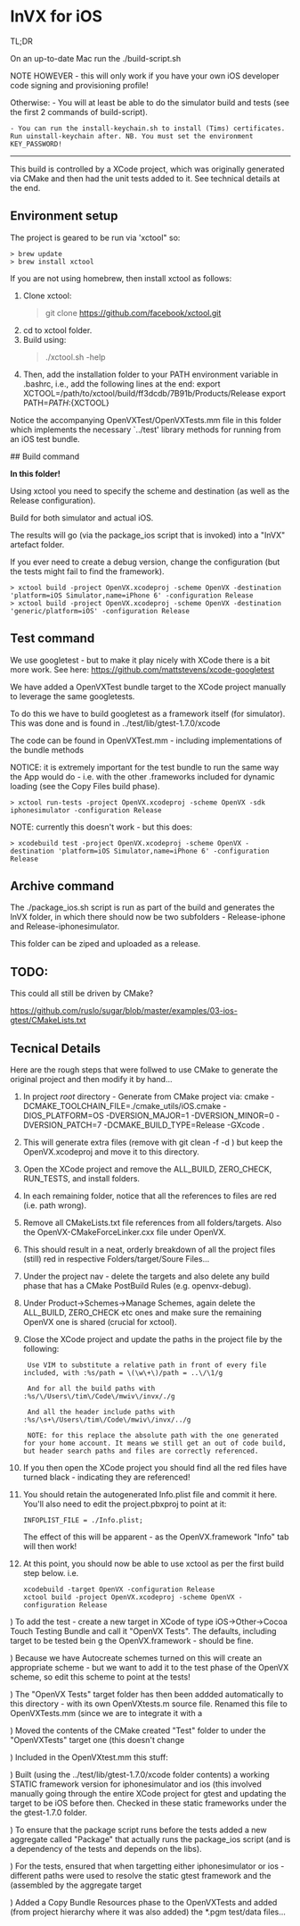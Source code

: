 InVX for iOS 
============

TL;DR

On an up-to-date Mac run the ./build-script.sh

NOTE HOWEVER - this will only work if you have your own iOS developer code signing and provisioning profile!

Otherwise:
	- You will at least be able to do the simulator build and tests (see the first 2 commands of build-script).

	- You can run the install-keychain.sh to install (Tims) certificates. Run uinstall-keychain after. NB. You must set the environment KEY_PASSWORD!

---

This build is controlled by a XCode project, which was originally generated via CMake and then had the unit tests added to it. See technical details at the end.

## Environment setup

The project is geared to be run via 'xctool" so:

	> brew update
	> brew install xctool

If you are not using homebrew, then install xctool as follows:

1. Clone xctool:
	> git clone https://github.com/facebook/xctool.git
2. cd to xctool folder.
3. Build using:
	> ./xctool.sh -help
4. Then, add the installation folder to your PATH environment variable in .bashrc, i.e., add the following lines at the end:
	export XCTOOL=/path/to/xctool/build/ff3dcdb/7B91b/Products/Release
	export PATH=$PATH:${XCTOOL}

Notice the accompanying OpenVXTest/OpenVXTests.mm file in this folder which implements the necessary `../test' library methods for running from an iOS test bundle. 

## Build command

**In this folder!**

Using xctool you need to specify the scheme and destination (as well as the Release configuration).

Build for both simulator and actual iOS.

The results will go (via the package_ios script that is invoked) into a "InVX" artefact folder.

If you ever need to create a debug version, change the configuration (but the tests might fail to find the framework).

	> xctool build -project OpenVX.xcodeproj -scheme OpenVX -destination 'platform=iOS Simulator,name=iPhone 6' -configuration Release
	> xctool build -project OpenVX.xcodeproj -scheme OpenVX -destination 'generic/platform=iOS' -configuration Release
  

## Test command

We use googletest - but to make it play nicely with XCode there is a bit more work. See here:  https://github.com/mattstevens/xcode-googletest

We have added a OpenVXTest bundle target to the XCode project manually to leverage the same googletests.

To do this we have to build googletest as a framework itself (for simulator). This was done and is found in ../test/lib/gtest-1.7.0/xcode

The code can be found in OpenVXTest.mm - including implementations of the bundle methods

NOTICE: it is extremely important for the test bundle to run the same way the App would do - i.e. with the other .frameworks included for dynamic loading (see the Copy Files build phase).

	> xctool run-tests -project OpenVX.xcodeproj -scheme OpenVX -sdk iphonesimulator -configuration Release

NOTE: currently this doesn't work - but this does:

	> xcodebuild test -project OpenVX.xcodeproj -scheme OpenVX -destination 'platform=iOS Simulator,name=iPhone 6' -configuration Release

## Archive command

The ./package_ios.sh script is run as part of the build and generates the InVX folder, in which there should now be two subfolders - Release-iphone and Release-iphonesimulator.

This folder can be ziped and uploaded as a release.

## TODO:

This could all still be driven by CMake?

https://github.com/ruslo/sugar/blob/master/examples/03-ios-gtest/CMakeLists.txt

## Tecnical Details
 
Here are the rough steps that were follwed to use CMake to generate the original project and then modify it by hand... 


1) In project *root* directory - Generate from CMake project via: cmake -DCMAKE_TOOLCHAIN_FILE=./cmake_utils/iOS.cmake -DIOS_PLATFORM=OS -DVERSION_MAJOR=1 -DVERSION_MINOR=0 -DVERSION_PATCH=7 -DCMAKE_BUILD_TYPE=Release -GXcode .

2) This will generate extra files (remove with git clean -f -d ) but keep the OpenVX.xcodeproj and move it to this directory.

3) Open the XCode project and remove the ALL_BUILD, ZERO_CHECK, RUN_TESTS, and install folders.

4) In each remaining folder, notice that all the references to files are red (i.e. path wrong). 

5) Remove all CMakeLists.txt file references from all folders/targets. Also the OpenVX-CMakeForceLinker.cxx file under OpenVX.

6) This should result in a neat, orderly breakdown of all the project files (still) red in respective Folders/target/Soure Files...

7) Under the project nav - delete the targets and also delete any build phase that has a CMake PostBuild Rules (e.g. openvx-debug).

8) Under Product->Schemes->Manage Schemes, again delete the ALL_BUILD, ZERO_CHECK etc ones and make sure the remaining OpenVX one is shared (crucial for xctool).

9) Close the XCode project and update the paths in the project file by the following:

		Use VIM to substitute a relative path in front of every file included, with :%s/path = \(\w\+\)/path = ..\/\1/g	

		And for all the build paths with :%s/\/Users\/tim\/Code\/mwiv\/invx/./g
		
		And all the header include paths with :%s/\s+\/Users\/tim\/Code\/mwiv\/invx/../g

		NOTE: for this replace the absolute path with the one generated for your home account. It means we still get an out of code build, but header search paths and files are correctly referenced. 

10) If you then open the XCode project you should find all the red files have turned black - indicating they are referenced!

11) You should retain the autogenerated Info.plist file and commit it here. You'll also need to edit the project.pbxproj to point at it:

		INFOPLIST_FILE = ./Info.plist;	

	The effect of this will be apparent - as the OpenVX.framework "Info" tab will then work!

12) At this point, you should now be able to use xctool as per the first build step below. i.e. 

		xcodebuild -target OpenVX -configuration Release
		xctool build -project OpenVX.xcodeproj -scheme OpenVX -configuration Release


) To add the test - create a new target in XCode of type iOS->Other->Cocoa Touch Testing Bundle and call it "OpenVX Tests". The defaults, including target to be tested bein g the OpenVX.framework - should be fine. 

) Because we have Autocreate schemes turned on this will create an appropriate scheme - but we want to add it to the test phase of the OpenVX scheme, so edit this scheme to point at the tests!

) The "OpenVX Tests" target folder has then been addded automatically to this directory - with its own OpenVXtests.m source file. Renamed this file to OpenVXTests.mm (since we are to integrate it with a 

) Moved the contents of the CMake created "Test" folder to under the "OpenVXTests" target one (this doesn't change 

) Included in the OpenVXtest.mm this stuff:

) Built (using the ../test/lib/gtest-1.7.0/xcode folder contents) a working STATIC framework version for iphonesimulator and ios (this involved manually going through the entire XCode project for gtest and updating the target to be iOS before then. Checked in these static frameworks under the the gtest-1.7.0 folder. 

) To ensure that the package script runs before the tests added a new aggregate called "Package" that actually runs the package_ios script (and is a dependency of the tests and depends on the libs). 

) For the tests, ensured that when targetting either iphonesimulator or ios - different paths were used to resolve the static gtest framework and the (assembled by the aggregate target 

) Added a Copy Bundle Resources phase to the OpenVXTests and added (from project hierarchy where it was also added) the *.pgm test/data files...



